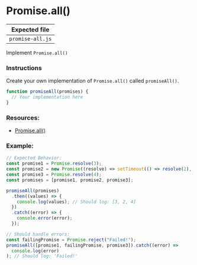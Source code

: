 # Promise.all()

| Expected file    |
| ---------------- |
| `promise-all.js` |

Implement `Promise.all()`

### Instructions

Create your own implementation of `Promise.all()` called `promiseAll()`.

```js
function promiseAll(promises) {
  // Your implementation here
}
```

### Resources:

- [Promise.all()](https://developer.mozilla.org/ru/docs/Web/JavaScript/Reference/Global_Objects/Promise/all)

### Example:

```js
// Expected Behavior:
const promise1 = Promise.resolve(3);
const promise2 = new Promise((resolve) => setTimeout(() => resolve(2), 2000));
const promise3 = Promise.resolve(4);
const promises = [promise1, promise2, promise3];

promiseAll(promises)
  .then((values) => {
    console.log(values); // Should log: [3, 2, 4]
  })
  .catch((error) => {
    console.error(error);
  });

// Should handle errors:
const failingPromise = Promise.reject("Failed!");
promiseAll([promise1, failingPromise, promise3]).catch((error) =>
  console.log(error)
); // Should log: 'Failed!'
```
